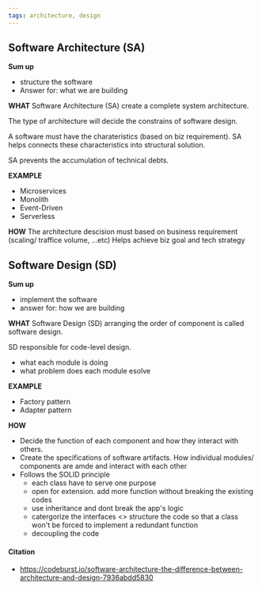 ```yaml
---
tags: architecture, design
---
```


## Software Architecture (SA)
**Sum up**
- structure the software
- Answer for: what we are building

**WHAT**
Software Architecture (SA) 
create a complete system architecture. 

The type of architecture will decide the constrains of software design. 

A software must have the charateristics (based on biz requirement). SA helps connects these characteristics into structural solution. 

SA prevents the accumulation of technical debts.

**EXAMPLE**
- Microservices 
- Monolith
- Event-Driven
- Serverless

**HOW**
The architecture descision must based on business requirement (scaling/ traffice volume, ...etc) 
Helps achieve biz goal and tech strategy

## Software Design (SD)
**Sum up**
- implement the software
- answer for: how we are building

**WHAT**
Software Design (SD) arranging the order of component is called software design. 

SD responsible for code-level design. 
- what each module is doing
- what problem does each module esolve

**EXAMPLE**
- Factory pattern
- Adapter pattern

**HOW**
- Decide the function of each component and how they interact with others.
- Create the specifications of software artifacts. How individual modules/ components are amde and interact with each other
- Follows the SOLID principle
	- each class have to serve one purpose
	- open for extension. add more function without breaking the existing codes
	- use inheritance and dont break the app's logic
	- catergorize the interfaces <> structure the code so that a class won't be forced to implement a redundant function
	- decoupling the code 


#### Citation
- https://codeburst.io/software-architecture-the-difference-between-architecture-and-design-7936abdd5830